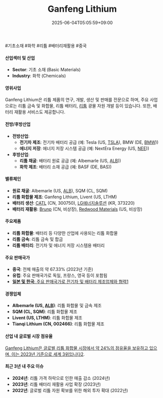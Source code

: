 ﻿---
title: "Ganfeng Lithium"
date: 2025-06-04T05:05:59+09:00
lastmod: 2025-06-04T05:05:59+09:00
type: docs
sidebar:
  open: true
weight: 363
---
<div style="display:none">
  <meta property="article:published_time" content="2025-06-03T20:05:59Z" />
  <meta property="article:modified_time" content="2025-06-03T20:05:59Z" />
</div>
#기초소재 #화학 #리튬 #배터리재활용 #중국 

#### 산업섹터 및 산업

- **Sector**: 기초 소재 (Basic Materials)
- **Industry**: 화학 (Chemicals)

#### 영위사업

Ganfeng Lithium은 리튬 제품의 연구, 개발, 생산 및 판매를 전문으로 하며, 주요 사업으로는 리튬 금속 및 화합물, 리튬 배터리, [리튬](/industry-study/2산업원자재-산업1비철금속-비철금속-귀금속리튬/) 광물 자원 개발 등이 있습니다. 또한, 배터리 재활용 서비스도 제공합니다.

#### 전방/후방산업

- **전방산업**:
    - **전기차 제조**: 전기차 배터리 공급 (예: Tesla (US, [TSLA](/company-analysis/tsla/)), BMW (DE, [BMW](/company-analysis/bmw/)))
    - **에너지 저장**: 에너지 저장 시스템 공급 (예: NextEra Energy (US, [NEE](/company-analysis/nee/)))
- **후방산업**:
    - **리튬 채굴**: 배터리 원료 공급 (예: Albemarle (US, [ALB](/company-analysis/alb/)))
    - **화학 제조**: 배터리 소재 공급 (예: BASF (DE, BAS))

#### 밸류체인

- **원료 채굴**: Albemarle (US, [ALB](/company-analysis/alb/)), SQM (CL, SQM)
- **리튬 화합물 제조**: Ganfeng Lithium, Livent (US, LTHM)
- **배터리 생산**: [CATL](/company-analysis/catl/) (CN, 300750), [LG에너지솔루션](/industry-study/lg에너지솔루션/) (KR, 373220)
- **배터리 재활용**: [Brunp](/company-analysis/brunp/) (CN, 비상장), [Redwood Materials](/company-analysis/redwood-materials/) (US, 비상장)

#### 주요제품

- **리튬 화합물**: 배터리 등 다양한 산업에 사용되는 리튬 화합물
- **리튬 금속**: 리튬 금속 및 합금
- **리튬 배터리**: 전기차 및 에너지 저장 시스템용 배터리

#### 주요 판매국가

- **중국**: 전체 매출의 약 67.33% (2023년 기준)
- **유럽**: 주요 판매국가로 독일, 프랑스, 영국 등이 포함됨
- [**일본 및 한국**: 주요 판매국가로 전기차 및 배터리 제조업체와 협력](https://money.usnews.com/investing/news/articles/2024-03-09/chinas-lithium-market-set-for-long-term-uptrend-says-ganfeng-lithium)[1](https://money.usnews.com/investing/news/articles/2024-03-09/chinas-lithium-market-set-for-long-term-uptrend-says-ganfeng-lithium)

#### 경쟁업체

- **Albemarle (US, [ALB](/company-analysis/alb/))**: 리튬 화합물 및 금속 제조
- **SQM (CL, SQM)**: 리튬 화합물 제조
- **Livent (US, LTHM)**: 리튬 화합물 제조
- **Tianqi Lithium (CN, 002466)**: 리튬 화합물 제조

#### 산업 내 글로벌 시장 점유율

[Ganfeng Lithium은 글로벌 리튬 화합물 시장에서 약 24%의 점유율을 보유하고 있으며, 이는 2023년 기준으로 세계 3위입니다](https://money.usnews.com/investing/news/articles/2024-03-09/chinas-lithium-market-set-for-long-term-uptrend-says-ganfeng-lithium)[2](https://www.ganfenglithium.com/index_en).

#### 최근 3년 내 주요 이슈

- **2024년**: 리튬 가격 하락으로 인한 매출 감소 (2024년)
- **2023년**: 리튬 배터리 재활용 사업 확장 (2023년)
- **2022년**: 글로벌 리튬 자원 확보를 위한 해외 투자 확대 (2022년)
